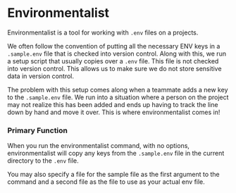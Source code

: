 # Environmentalist

Environmentalist is a tool for working with `.env` files on a projects.

We often follow the convention of putting all the necessary ENV keys in a
`.sample.env` file that is checked into version control. Along with this, we run
a setup script that usually copies over a `.env` file. This file is not checked
into version control. This allows us to make sure we do not store sensitive data
in version control.

The problem with this setup comes along when a teammate adds a new key to the
`.sample.env` file. We run into a situation where a person on the project may
not realize this has been added and ends up having to track the line down by
hand and move it over. This is where environmentalist comes in!

### Primary Function

When you run the environmentalist command, with no options, environmentalist
will copy any keys from the `.sample.env` file in the current directory to the
`.env` file.

You may also specify a file for the sample file as the first argument to the
command and a second file as the file to use as your actual env file.
